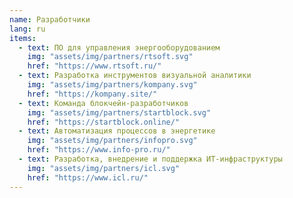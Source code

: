 ```yaml
---
name: Разработчики
lang: ru
items:
  - text: ПО для управления энергооборудованием
    img: "assets/img/partners/rtsoft.svg"
    href: "https://www.rtsoft.ru/"
  - text: Разработка инструментов визуальной аналитики
    img: "assets/img/partners/kompany.svg"
    href: "https://kompany.site/"
  - text: Команда блокчейн-разработчиков
    img: "assets/img/partners/startblock.svg"
    href: "https://startblock.online/"
  - text: Автоматизация процессов в энергетике
    img: "assets/img/partners/infopro.svg"
    href: "https://www.info-pro.ru/"
  - text: Разработка, внедрение и поддержка ИТ-инфраструктуры
    img: "assets/img/partners/icl.svg"
    href: "https://www.icl.ru/"
---
```

